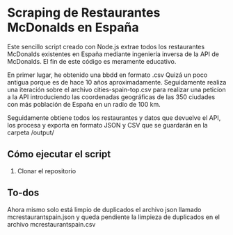 # Scraping de Restaurantes McDonalds en España

Este sencillo script creado con Node.js extrae todos los restaurantes McDonalds existentes en España mediante ingeniería inversa de la API de McDonalds. 
El fin de este código es meramente educativo.

En primer lugar, he obtenido una bbdd en formato .csv Quizá un poco antigua porque es de hace 10 años aproximadamente. Seguidamente realiza una iteración sobre el archivo cities-spain-top.csv
para realizar una peticíon a la API introduciendo las coordenadas geográficas de las 350 ciudades con más población de España en un radio de 100 km.

Seguidamente obtiene todos los restaurantes y datos que devuelve el API, los procesa y exporta en formato JSON y CSV que se guardarán en la carpeta /output/

## Cómo ejecutar el script

1. Clonar el repositorio

## To-dos 

Ahora mismo solo está limpio de duplicados el archivo json llamado mcrestaurantspain.json y queda pendiente la limpieza de duplicados en el archivo mcrestaurantspain.csv

